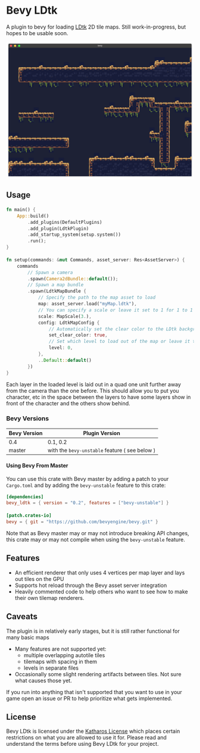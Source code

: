 # Bevy LDtk

A plugin to bevy for loading [LDtk] 2D tile maps. Still work-in-progress, but hopes to be usable soon.

[ldtk]: https://github.com/deepnight/ldtk

![screenshot](./doc/screenshot.png)

## Usage

```rust
fn main() {
    App::build()
        .add_plugins(DefaultPlugins)
        .add_plugin(LdtkPlugin)
        .add_startup_system(setup.system())
        .run();
}

fn setup(commands: &mut Commands, asset_server: Res<AssetServer>) {
    commands
        // Spawn a camera
        .spawn(Camera2dBundle::default());
        // Spawn a map bundle
        .spawn(LdtkMapBundle {
            // Specify the path to the map asset to load
            map: asset_server.load("myMap.ldtk"),
            // You can specify a scale or leave it set to 1 for 1 to 1 pixel size
            scale: MapScale(3.),
            config: LdtkMapConfig {
                // Automatically set the clear color to the LDtk background color
                set_clear_color: true,
                // Set which level to load out of the map or leave it to 0 for the default level
                level: 0,
            },
            ..Default::default()
        })
}
```

Each layer in the loaded level is laid out in a quad one unit further away from the camera than the one before. This should allow you to put you character, etc in the space between the layers to have some layers show in front of the character and the others show behind.

### Bevy Versions

| Bevy Version | Plugin Version                                 |
| ------------ | ---------------------------------------------- |
| 0.4          | 0.1, 0.2                                       |
| master       | with the `bevy-unstable` feature ( see below ) |

#### Using Bevy From Master

You can use this crate with Bevy master by adding a patch to your `Cargo.toml` and by adding the `bevy-unstable` feature to this crate:

```toml
[dependencies]
bevy_ldtk = { version = "0.2", features = ["bevy-unstable"] }

[patch.crates-io]
bevy = { git = "https://github.com/bevyengine/bevy.git" }
```

Note that as Bevy master may or may not introduce breaking API changes, this crate may or may not compile when using the `bevy-unstable` feature.

## Features

- An efficient renderer that only uses 4 vertices per map layer and lays out tiles on the GPU
- Supports hot reload through the Bevy asset server integration
- Heavily commented code to help others who want to see how to make their own tilemap renderers.

## Caveats

The plugin is in relatively early stages, but it is still rather functional for many basic maps

- Many features are not supported yet:
  - multiple overlapping autotile tiles
  - tilemaps with spacing in them
  - levels in separate files
- Occasionally some slight rendering artifacts between tiles. Not sure what causes those yet.

If you run into anything that isn't supported that you want to use in your game open an issue or PR to help prioritize what gets implemented.

## License

Bevy LDtk is licensed under the [Katharos License][k_license] which places certain restrictions on what you are allowed to use it for. Please read and understand the terms before using Bevy LDtk for your project.

[k_license]: https://github.com/katharostech/katharos-licens
